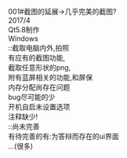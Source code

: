 001#截图的延展->几乎完美的截图?<br>
2017/4  <br>
Qt5.8制作<br>
Windows<br>
::截取电脑内外,拍照<br>
有应有的截图功能,<br>
截取任意形状的png,<br>
附有蓝屏相关的功能,和屏保<br>
内存分配尚存在问题<br>
bug尽可能的少<br>
开机自启未设置选项<br>
注释缺少!<br>
::尚未完善<br>
有待完善的有:为答辩而存在的ui界面<br>
...(很多)<br>
